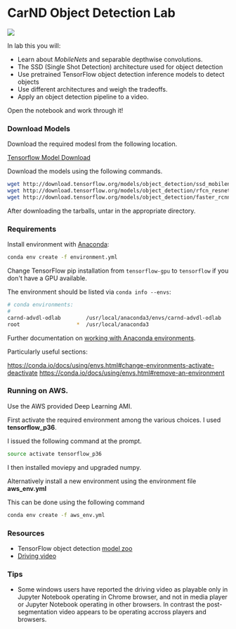 # CarND Object Detection Lab

![](assets/clip.gif)

In lab this you will:

* Learn about *MobileNets* and separable depthwise convolutions.
* The SSD (Single Shot Detection) architecture used for object detection
* Use pretrained TensorFlow object detection inference models to detect objects
* Use different architectures and weigh the tradeoffs.
* Apply an object detection pipeline to a video.

Open the notebook and work through it!

### Download Models

Download the required modesl from the following location.

[Tensorflow Model Download](https://github.com/tensorflow/models/blob/master/research/object_detection/g3doc/detection_model_zoo.md)

Download the models using the following commands.

```sh
wget http://download.tensorflow.org/models/object_detection/ssd_mobilenet_v1_coco_2018_01_28.tar.gz
wget http://download.tensorflow.org/models/object_detection/rfcn_resnet101_coco_2018_01_28.tar.gz
wget http://download.tensorflow.org/models/object_detection/faster_rcnn_inception_resnet_v2_atrous_coco_2018_01_28.tar.gz
```

After downloading the tarballs, untar in the appropriate directory.

### Requirements

Install environment with [Anaconda](https://www.continuum.io/downloads):

```sh
conda env create -f environment.yml
```

Change TensorFlow pip installation from `tensorflow-gpu` to `tensorflow` if you don't have a GPU available.

The environment should be listed via `conda info --envs`:

```sh
# conda environments:
#
carnd-advdl-odlab        /usr/local/anaconda3/envs/carnd-advdl-odlab
root                  *  /usr/local/anaconda3
```

Further documentation on [working with Anaconda environments](https://conda.io/docs/using/envs.html#managing-environments). 

Particularly useful sections:

https://conda.io/docs/using/envs.html#change-environments-activate-deactivate
https://conda.io/docs/using/envs.html#remove-an-environment


### Running on AWS.

Use the AWS provided Deep Learning AMI.

First activate the required environment among the various choices.
I used **tensorflow_p36**.

I issued the following command at the prompt.

```sh
source activate tensorflow_p36
```

I then installed moviepy and upgraded numpy.

Alternatively install a new environment using the environment file **aws_env.yml**

This can be done using the following command

```sh
conda env create -f aws_env.yml
```


### Resources

* TensorFlow object detection [model zoo](https://github.com/tensorflow/models/blob/master/research/object_detection/g3doc/detection_model_zoo.md)
* [Driving video](https://s3-us-west-1.amazonaws.com/udacity-selfdrivingcar/advanced_deep_learning/driving.mp4)

### Tips
- Some windows users have reported the driving video as playable only in Jupyter Notebook operating in Chrome browser, and not in media player or Jupyter Notebook operating in other browsers.  In contrast the post-segmentation video appears to be operating accross players and browsers.
